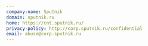```yaml
---
company-name: Sputnik
domain: sputnik.ru
home: https://cnt.sputnik.ru/
privacy-policy: http://corp.sputnik.ru/confidential
email: abuse@corp.sputnik.ru
---
```




